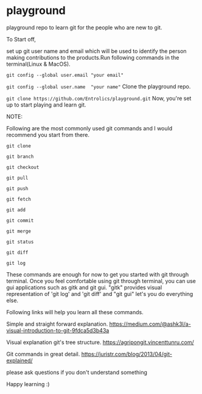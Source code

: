# playground
playground repo to learn git for the people who are new to git.

To Start off,

set up git user name and email which will be used to identify the person making contributions to the products.Run following commands in the terminal(Linux & MacOS).

`git config --global user.email "your email"`

`git config --global user.name  "your name"`
Clone the playground repo.

`git clone https://github.com/Entrolics/playground.git`
Now, you're set up to start playing and learn git.

NOTE:

Following are the most commonly used git commands and I would recommend you start from there.

   `git clone`

   `git branch`

   `git checkout`

   `git pull`

   `git push`

   `git fetch`

   `git add`

   `git commit`

   `git merge`

   `git status`

   `git diff`

   `git log`

These commands are enough for now to get you started with git through terminal. Once you feel comfortable using git through terminal, you can use gui applications such as gitk and git gui. "gitk" provides visual representation of 'git log' and 'git diff' and "git gui" let's you do everything else.

Following links will help you learn all these commands.

Simple and straight forward explanation. https://medium.com/@ashk3l/a-visual-introduction-to-git-9fdca5d3b43a

Visual explanation git's tree structure. https://agripongit.vincenttunru.com/

Git commands in great detail. https://juristr.com/blog/2013/04/git-explained/

please ask questions if you don't understand something

Happy learning :)
